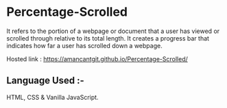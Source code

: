 # Percentage-Scrolled

It refers to the portion of a webpage or document that a user has viewed or scrolled through relative to its total length. It creates a progress bar that indicates how far a user has scrolled down a webpage.

Hosted link : https://amancantgit.github.io/Percentage-Scrolled/

## Language Used :-
HTML, CSS & Vanilla JavaScript.
